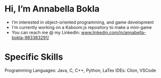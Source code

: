 # Hi, I’m Annabella Bokla
  - I’m interested in object-oriented programming, and game development
  - I'm currently working on a Kaboom.js repository to make a mini-game
  - You can reach me @ my LinkedIn: www.linkedin.com/in/annabella-bokla-983383291/

# Specific Skills
  Programming Languages: Java, C, C++, Python, LaTex
  IDEs: Clion, VSCode

<!---
annabella457/annabella457 is a ✨ special ✨ repository because its `README.md` (this file) appears on your GitHub profile.
You can click the Preview link to take a look at your changes.
--->
